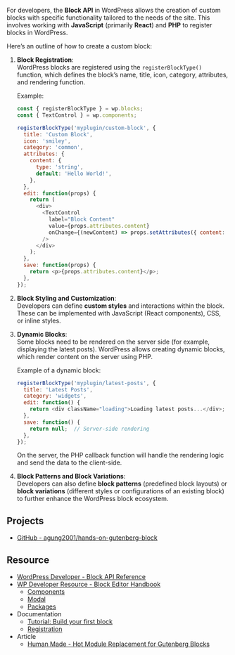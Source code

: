 For developers, the **Block API** in WordPress allows the creation of custom blocks with specific functionality tailored to the needs of the site. This involves working with **JavaScript** (primarily **React**) and **PHP** to register blocks in WordPress.

Here’s an outline of how to create a custom block:

1. **Block Registration**:  
    WordPress blocks are registered using the `registerBlockType()` function, which defines the block’s name, title, icon, category, attributes, and rendering function.
    
    Example:
    
    ```javascript
    const { registerBlockType } = wp.blocks;
    const { TextControl } = wp.components;
    
    registerBlockType('myplugin/custom-block', {
      title: 'Custom Block',
      icon: 'smiley',
      category: 'common',
      attributes: {
        content: {
          type: 'string',
          default: 'Hello World!',
        },
      },
      edit: function(props) {
        return (
          <div>
            <TextControl
              label="Block Content"
              value={props.attributes.content}
              onChange={(newContent) => props.setAttributes({ content: newContent })}
            />
          </div>
        );
      },
      save: function(props) {
        return <p>{props.attributes.content}</p>;
      },
    });
    ```
    
2. **Block Styling and Customization**:  
    Developers can define **custom styles** and interactions within the block. These can be implemented with JavaScript (React components), CSS, or inline styles.
    
3. **Dynamic Blocks**:  
    Some blocks need to be rendered on the server side (for example, displaying the latest posts). WordPress allows creating dynamic blocks, which render content on the server using PHP.
    
    Example of a dynamic block:
    
    ```javascript
    registerBlockType('myplugin/latest-posts', {
      title: 'Latest Posts',
      category: 'widgets',
      edit: function() {
        return <div className="loading">Loading latest posts...</div>;
      },
      save: function() {
        return null;  // Server-side rendering
      },
    });
    ```
    
    On the server, the PHP callback function will handle the rendering logic and send the data to the client-side.
    
4. **Block Patterns and Block Variations**:  
    Developers can also define **block patterns** (predefined block layouts) or **block variations** (different styles or configurations of an existing block) to further enhance the WordPress block ecosystem.

## Projects
- [GitHub - agung2001/hands-on-gutenberg-block](https://github.com/agung2001/hands-on-gutenberg-block)

## Resource
- [WordPress Developer - Block API Reference](https://developer.wordpress.org/block-editor/reference-guides/block-api/)
- [WP Developer Resource - Block Editor Handbook](https://developer.wordpress.org/block-editor/)
	- [Components](https://developer.wordpress.org/block-editor/reference-guides/components/)
	- [Modal](https://developer.wordpress.org/block-editor/reference-guides/components/modal/)
	- [Packages](https://developer.wordpress.org/block-editor/reference-guides/packages/)
- Documentation
	- [Tutorial: Build your first block](https://developer.wordpress.org/block-editor/getting-started/tutorial/)
	- [Registration](https://developer.wordpress.org/block-editor/reference-guides/block-api/block-registration/)
- Article
	- [Human Made - Hot Module Replacement for Gutenberg Blocks](https://humanmade.com/engineering/hot-module-replacement-for-gutenberg-blocks/)
